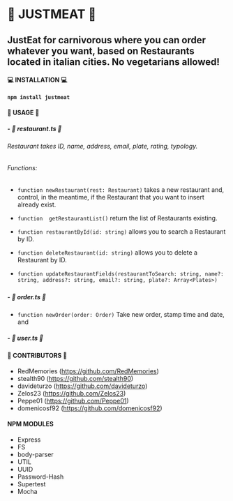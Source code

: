 # :meat_on_bone:   JUSTMEAT  :meat_on_bone:
## JustEat for carnivorous where you can order whatever you want, based on Restaurants located in italian cities. No vegetarians allowed!

#### :computer: INSTALLATION :computer:
**`npm install justmeat`**

#### :page_facing_up: USAGE :page_facing_up:
##### - :fork_and_knife: restaurant.ts :fork_and_knife:
###### Restaurant takes ID, name, address, email, plate, rating, typology. 
###### Functions:

- `function newRestaurant(rest: Restaurant)` takes a new restaurant and, control, in the meantime,  if the Restaurant that you want to insert already exist.

- `function  getRestaurantList()` return the list of Restaurants existing.

- `function restaurantById(id: string)` allows you to search a Restaurant by ID.

- `function deleteRestaurant(id: string)` allows you to delete a Restaurant by ID.

- `function updateRestaurantFields(restaurantToSearch: string, name?: string, address?: string, email?: string, plate?: Array<Plates>)` 
#####
##### - :stew: order.ts :stew:
- `function newOrder(order: Order)` Take new order, stamp time and date, and 
##### - :woman: user.ts :man:


#### :bust_in_silhouette: CONTRIBUTORS :bust_in_silhouette:
- RedMemories (https://github.com/RedMemories)
- stealth90 (https://github.com/stealth90)
- davideturzo (https://github.com/davideturzo)
- Zelos23 (https://github.com/Zelos23)
- Peppe01 (https://github.com/Peppe01)
- domenicosf92 (https://github.com/domenicosf92)

#### NPM MODULES
- Express
- FS
- body-parser
- UTIL
- UUID
- Password-Hash
- Supertest
- Mocha


